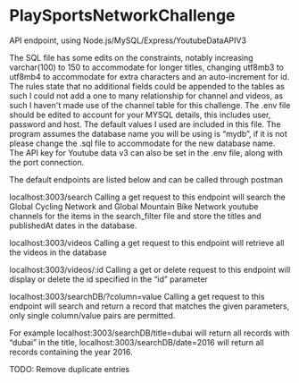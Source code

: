 # PlaySportsNetworkChallenge
API endpoint, using Node.js/MySQL/Express/YoutubeDataAPIV3

The SQL file has some edits on the constraints, notably increasing varchar(100) to 150 to accommodate for longer titles, changing utf8mb3 to utf8mb4 to accommodate for extra characters and an auto-increment for id.
The rules state that no additional fields could be appended to the tables as such I could not add a one to many relationship for channel and videos, as such I haven't made use of the channel table for this challenge.
The .env file should be edited to account for your MYSQL details, this includes user, password and host. The default values I used are included in this file. The program assumes the database name you will be using is “mydb”, if it is not please change the .sql file to accommodate for the new database name. The API key for Youtube data v3 can also be set in the .env file, along with the port connection.

The default endpoints are listed below and can be called through postman

localhost:3003/search
Calling a get request to this endpoint will search the Global Cycling Network and Global Mountain Bike Network youtube channels for the items in the search_filter file and store the titles and publishedAt dates in the database.

localhost:3003/videos
Calling a get request to this endpoint will retrieve all the videos in the database

localhost:3003/videos/:id
Calling a get or delete request to this endpoint will display or delete the id specified in the “id” parameter

localhost:3003/searchDB/?column=value
Calling a get request to this endpoint will search and return a record that matches the given parameters, only single column/value pairs are permitted.

For example localhost:3003/searchDB/title=dubai will return all records with “dubai” in the title, localhost:3003/searchDB/date=2016 will return all records containing the year 2016.

TODO:
Remove duplicate entries

